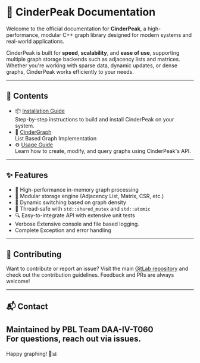 # 🌋 CinderPeak Documentation

Welcome to the official documentation for **CinderPeak**, a high-performance, modular C++ graph library designed for modern systems and real-world applications.

CinderPeak is built for **speed**, **scalability**, and **ease of use**, supporting multiple graph storage backends such as adjacency lists and matrices. Whether you're working with sparse data, dynamic updates, or dense graphs, CinderPeak works efficiently to your needs.

---

## 📖 Contents

- 📦 [Installation Guide](installation.md)  
  Step-by-step instructions to build and install CinderPeak on your system.
- 🍎 [CinderGraph](CinderGraph.md) <br>
  List Based Graph Implementation
- ⚙️ [Usage Guide](usage.md)  
  Learn how to create, modify, and query graphs using CinderPeak's API.
---

## ✨ Features

- 🚀 High-performance in-memory graph processing
- 🧩 Modular storage engine (Adjacency List, Matrix, CSR, etc.)
- 🔄 Dynamic switching based on graph density
- 🧵 Thread-safe with `std::shared_mutex` and `std::atomic`
- 🔍 Easy-to-integrate API with extensive unit tests
- Verbose Extensive console and file based logging.
- Complete Exception and error handling 

---

## 🙌 Contributing

Want to contribute or report an issue? Visit the main [GitLab repository](../) and check out the contribution guidelines. Feedback and PRs are always welcome!

---

## 📬 Contact

Maintained by PBL Team **DAA-IV-T060**  
For questions, reach out via issues.
---

Happy graphing! 🧠📊
